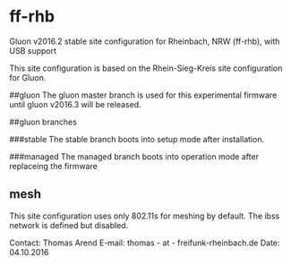 # ff-rhb
Gluon v2016.2 stable site configuration for Rheinbach, NRW (ff-rhb), with USB support

This site configuration is based on the Rhein-Sieg-Kreis site configuration for Gluon.

##gluon
The gluon master branch is used for this experimental firmware until gluon v2016.3 will be released.

##gluon branches

###stable
The stable branch boots into setup mode after installation. 

###managed
The managed branch boots into operation mode after replaceing the firmware 

## mesh

This site configuration uses only 802.11s for meshing by default. The ibss network is defined but disabled.

Contact: Thomas Arend
E-mail: thomas - at - freifunk-rheinbach.de
Date: 04.10.2016
